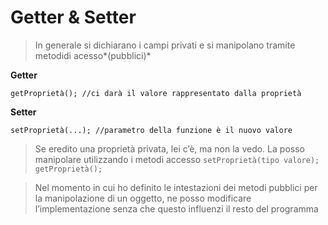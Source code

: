 # Getter & Setter
>In generale si dichiarano i campi privati e si manipolano tramite metodidi acesso*(pubblici)*

**Getter**

	getProprietà(); //ci darà il valore rappresentato dalla proprietà

**Setter**

	setProprietà(...); //parametro della funzione è il nuovo valore 

>Se eredito una proprietà privata, lei c’è, ma non la vedo. La posso manipolare utilizzando i metodi accesso `setProprietà(tipo valore);  getProprietà();`

>Nel momento in cui ho definito le intestazioni dei metodi pubblici per la manipolazione di un oggetto, ne posso modificare l’implementazione senza che questo influenzi il resto del programma
